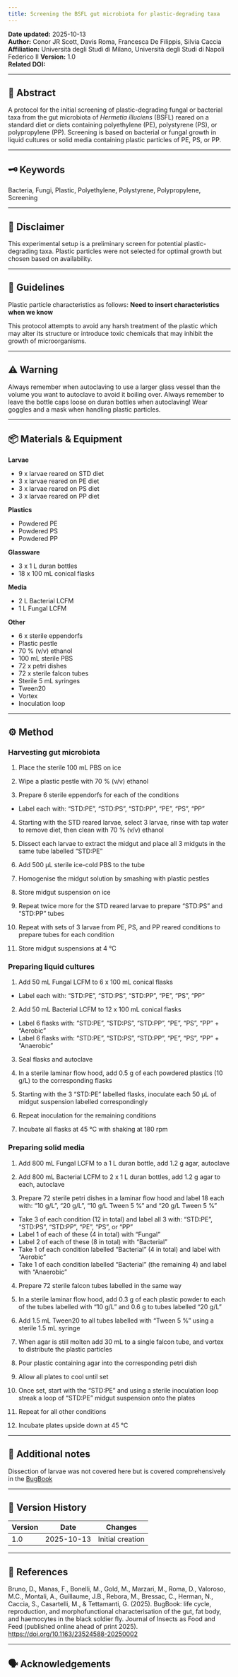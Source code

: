 ```yaml
---
title: Screening the BSFL gut microbiota for plastic-degrading taxa
---
```


**Date updated:** 2025-10-13  
**Author:** Conor JR Scott, Davis Roma, Francesca De Filippis, Silvia Caccia  
**Affiliation:** Università degli Studi di Milano, Università degli Studi di Napoli Federico II
**Version:** 1.0  
**Related DOI:**   

---

## 🧪 Abstract
A protocol for the initial screening of plastic-degrading fungal or bacterial taxa from the gut microbiota of *Hermetia illuciens* (BSFL) reared on a standard diet or diets containing polyethylene (PE), polystyrene (PS), or polypropylene (PP). Screening is based on bacterial or fungal growth in liquid cultures or solid media containing plastic particles of PE, PS, or PP.

---

## 🗝️ Keywords

Bacteria, Fungi, Plastic, Polyethylene, Polystyrene, Polypropylene, Screening

---

## 📣 Disclaimer

This experimental setup is a preliminary screen for potential plastic-degrading taxa. Plastic particles were not selected for optimal growth but chosen based on availability.

---

## 🧭 Guidelines

Plastic particle characteristics as follows:
**Need to insert characteristics when we know**

This protocol attempts to avoid any harsh treatment of the plastic which may alter its structure or introduce toxic chemicals that may inhibit the growth of microorganisms.

---

## ⚠️ Warning

Always remember when autoclaving to use a larger glass vessel than the volume you want to autoclave to avoid it boiling over. 
Always remember to leave the bottle caps loose on duran bottles when autoclaving!
Wear goggles and a mask when handling plastic particles.

---

## 📦 Materials & Equipment

**Larvae**
- 9 x larvae reared on STD diet
- 3 x larvae reared on PE diet
- 3 x larvae reared on PS diet
- 3 x larvae reared on PP diet

**Plastics**
- Powdered PE
- Powdered PS
- Powdered PP

**Glassware**
- 3 x 1 L duran bottles
- 18 x 100 mL conical flasks

**Media**
- 2 L Bacterial LCFM
- 1 L Fungal LCFM

**Other**
- 6 x sterile eppendorfs
- Plastic pestle
- 70 % (v/v) ethanol
- 100 mL sterile PBS
- 72 x petri dishes
- 72 x sterile falcon tubes
- Sterile 5 mL syringes
- Tween20
- Vortex
- Inoculation loop

---

## ⚙️ Method

### Harvesting gut microbiota
1. Place the sterile 100 mL PBS on ice

2. Wipe a plastic pestle with 70 % (v/v) ethanol

3. Prepare 6 sterile eppendorfs for each of the conditions
  - Label each with: “STD:PE”, “STD:PS”, “STD:PP”, “PE”, “PS”, “PP”


4. Starting with the STD reared larvae, select 3 larvae, rinse with tap water to remove diet, then clean with 70 % (v/v) ethanol

5. Dissect each larvae to extract the midgut and place all 3 midguts in the same tube labelled “STD:PE”

6. Add 500 μL sterile ice-cold PBS to the tube

7. Homogenise the midgut solution by smashing with plastic pestles

8. Store midgut suspension on ice

9. Repeat twice more for the STD reared larvae to prepare “STD:PS” and “STD:PP” tubes

10. Repeat with sets of 3 larvae from PE, PS, and PP reared conditions to prepare tubes for each condition

11. Store midgut suspensions at 4 °C

### Preparing liquid cultures

1. Add 50 mL Fungal LCFM to 6 x 100 mL conical flasks
  - Label each with: “STD:PE”, “STD:PS”, “STD:PP”, “PE”, “PS”, “PP”


2. Add 50 mL Bacterial LCFM to 12 x 100 mL conical flasks
  - Label 6 flasks with: “STD:PE”, “STD:PS”, “STD:PP”, “PE”, “PS”, “PP” + “Aerobic”
  - Label 6 flasks with: “STD:PE”, “STD:PS”, “STD:PP”, “PE”, “PS”, “PP” + “Anaerobic”


3. Seal flasks and autoclave

4. In a sterile laminar flow hood, add 0.5 g of each powdered plastics (10 g/L) to the corresponding flasks

5. Starting with the 3 “STD:PE” labelled flasks, inoculate each 50 μL of midgut suspension labelled correspondingly

6. Repeat inoculation for the remaining conditions

7. Incubate all flasks at 45 °C with shaking at 180 rpm

### Preparing solid media

1. Add 800 mL Fungal LCFM to a 1 L duran bottle, add 1.2 g agar, autoclave

2. Add 800 mL Bacterial LCFM to 2 x 1 L duran bottles, add 1.2 g agar to each, autoclave

3. Prepare 72 sterile petri dishes in a laminar flow hood and label 18 each with: “10 g/L”, “20 g/L”, “10 g/L Tween 5 %” and “20 g/L Tween 5 %”
  - Take 3 of each condition (12 in total) and label all 3 with: “STD:PE”, “STD:PS”, “STD:PP”, “PE”, “PS”, or “PP”
  - Label 1 of each of these (4 in total) with “Fungal”
  - Label 2 of each of these (8 in total) with “Bacterial”
  - Take 1 of each condition labelled “Bacterial” (4 in total) and label with “Aerobic”
  - Take 1 of each condition labelled “Bacterial” (the remaining 4) and label with “Anaerobic”


4. Prepare 72 sterile falcon tubes labelled in the same way

5. In a sterile laminar flow hood, add 0.3 g of each plastic powder to each of the tubes labelled with “10 g/L” and 0.6 g to tubes labelled “20 g/L”

6. Add 1.5 mL Tween20 to all tubes labelled with “Tween 5 %” using a sterile 1.5 mL syringe

7. When agar is still molten add 30 mL to a single falcon tube, and vortex to distribute the plastic particles

8. Pour plastic containing agar into the corresponding petri dish

9. Allow all plates to cool until set

10. Once set, start with the “STD:PE” and using a sterile inoculation loop streak a loop of “STD:PE” midgut suspension onto the plates

11. Repeat for all other conditions

12. Incubate plates upside down at 45 °C

---

## 🧾 Additional notes
Dissection of larvae was not covered here but is covered comprehensively in the [BugBook](https://doi.org/10.1163/23524588-20250002)

---

## 🧠 Version History

| Version | Date | Changes |
|----------|------|----------|
| 1.0 | 2025-10-13 | Initial creation |

---

## 📜 References

Bruno, D., Manas, F., Bonelli, M., Gold, M., Marzari, M., Roma, D., Valoroso, M.C., Montali, A., Guillaume, J.B., Rebora, M., Bressac, C., Herman, N., Caccia, S., Casartelli, M., & Tettamanti, G. (2025). BugBook: life cycle, reproduction, and morphofunctional characterisation of the gut, fat body, and haemocytes in the black soldier fly. Journal of Insects as Food and Feed (published online ahead of print 2025). https://doi.org/10.1163/23524588-20250002

---

## 🗣️ Acknowledgements
